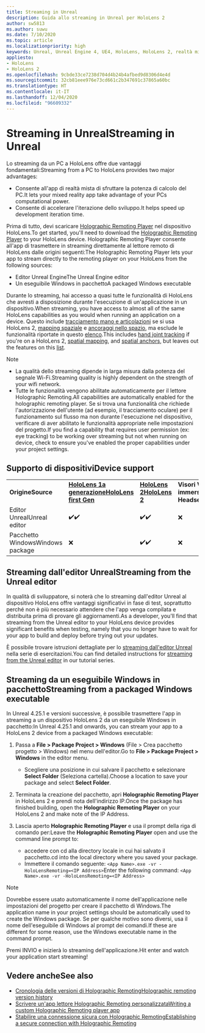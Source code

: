 ```yaml
---
title: Streaming in Unreal
description: Guida allo streaming in Unreal per HoloLens 2
author: sw5813
ms.author: suwu
ms.date: 7/10/2020
ms.topic: article
ms.localizationpriority: high
keywords: Unreal, Unreal Engine 4, UE4, HoloLens, HoloLens 2, realtà mista, streaming, PC, app holographic remoting, holographic remoting player, documentazione, visore VR realtà mista, visore VR di windows mixed reality, visore per realtà virtuale
appliesto:
- HoloLens
- HoloLens 2
ms.openlocfilehash: 9cbde33ce7238d704d4b24b4afbed9d8306d4e4d
ms.sourcegitcommit: 32cb81eee976e73cd661c2b347691c37865a60bc
ms.translationtype: HT
ms.contentlocale: it-IT
ms.lasthandoff: 12/04/2020
ms.locfileid: "96609332"
---
```

# <a name="streaming-in-unreal"></a><span data-ttu-id="2afbc-104">Streaming in Unreal</span><span class="sxs-lookup"><span data-stu-id="2afbc-104">Streaming in Unreal</span></span>

<span data-ttu-id="2afbc-105">Lo streaming da un PC a HoloLens offre due vantaggi fondamentali:</span><span class="sxs-lookup"><span data-stu-id="2afbc-105">Streaming from a PC to HoloLens provides two major advantages:</span></span> 
* <span data-ttu-id="2afbc-106">Consente all'app di realtà mista di sfruttare la potenza di calcolo del PC.</span><span class="sxs-lookup"><span data-stu-id="2afbc-106">It lets your mixed reality app take advantage of your PCs computational power.</span></span> 
* <span data-ttu-id="2afbc-107">Consente di accelerare l'iterazione dello sviluppo.</span><span class="sxs-lookup"><span data-stu-id="2afbc-107">It helps speed up development iteration time.</span></span> 

<span data-ttu-id="2afbc-108">Prima di tutto, devi scaricare [Holographic Remoting Player](../platform-capabilities-and-apis/holographic-remoting-player.md) nel dispositivo HoloLens.</span><span class="sxs-lookup"><span data-stu-id="2afbc-108">To get started, you'll need to download the [Holographic Remoting Player](../platform-capabilities-and-apis/holographic-remoting-player.md) to your HoloLens device.</span></span> <span data-ttu-id="2afbc-109">Holographic Remoting Player consente all'app di trasmettere in streaming direttamente al lettore remoto di HoloLens dalle origini seguenti:</span><span class="sxs-lookup"><span data-stu-id="2afbc-109">The Holographic Remoting Player lets your app to stream  directly to the remoting player on your HoloLens from the following sources:</span></span>

* <span data-ttu-id="2afbc-110">Editor Unreal Engine</span><span class="sxs-lookup"><span data-stu-id="2afbc-110">The Unreal Engine editor</span></span>
* <span data-ttu-id="2afbc-111">Un eseguibile Windows in pacchetto</span><span class="sxs-lookup"><span data-stu-id="2afbc-111">A packaged Windows executable</span></span> 

<span data-ttu-id="2afbc-112">Durante lo streaming, hai accesso a quasi tutte le funzionalità di HoloLens che avresti a disposizione durante l'esecuzione di un'applicazione in un dispositivo.</span><span class="sxs-lookup"><span data-stu-id="2afbc-112">When streaming, you have access to almost all of the same HoloLens capabilities as you would when running an application on a device.</span></span> <span data-ttu-id="2afbc-113">Questo include [tracciamento mano e articolazioni](unreal-hand-tracking.md) se si usa HoloLens 2, [mapping spaziale](unreal-spatial-mapping.md) e [ancoraggi nello spazio](unreal-spatial-anchors.md), ma esclude le funzionalità riportate in questo [elenco](../platform-capabilities-and-apis/holographic-remoting-troubleshooting.md).</span><span class="sxs-lookup"><span data-stu-id="2afbc-113">This includes [hand joint tracking](unreal-hand-tracking.md) if you're on a HoloLens 2, [spatial mapping](unreal-spatial-mapping.md), and [spatial anchors](unreal-spatial-anchors.md), but leaves out the features on this [list](../platform-capabilities-and-apis/holographic-remoting-troubleshooting.md).</span></span> 

> [!NOTE]
> * <span data-ttu-id="2afbc-114">La qualità dello streaming dipende in larga misura dalla potenza del segnale Wi-Fi.</span><span class="sxs-lookup"><span data-stu-id="2afbc-114">Streaming quality is highly dependent on the strength of your wifi network.</span></span>
> * <span data-ttu-id="2afbc-115">Tutte le funzionalità vengono abilitate automaticamente per il lettore Holographic Remoting.</span><span class="sxs-lookup"><span data-stu-id="2afbc-115">All capabilities are automatically enabled for the holographic remoting player.</span></span> <span data-ttu-id="2afbc-116">Se si trova una funzionalità che richiede l'autorizzazione dell'utente (ad esempio, il tracciamento oculare) per il funzionamento sul flusso ma non durante l'esecuzione nel dispositivo, verificare di aver abilitato le funzionalità appropriate nelle impostazioni del progetto.</span><span class="sxs-lookup"><span data-stu-id="2afbc-116">If you find a capability that requires user permission (ex: eye tracking) to be working over streaming but not when running on device, check to ensure you've enabled the proper capabilities under your project settings.</span></span>

## <a name="device-support"></a><span data-ttu-id="2afbc-117">Supporto di dispositivi</span><span class="sxs-lookup"><span data-stu-id="2afbc-117">Device support</span></span>

<table>
    <colgroup>
    <col width="33%" />
    <col width="33%" />
    <col width="33%" />
    </colgroup>
    <tr>
        <td><span data-ttu-id="2afbc-118"><strong>Origine</strong></span><span class="sxs-lookup"><span data-stu-id="2afbc-118"><strong>Source</strong></span></span></td>
        <td><span data-ttu-id="2afbc-119"><a href="https://docs.microsoft.com/hololens/hololens1-hardware"><strong>HoloLens 1a generazione</strong></a></span><span class="sxs-lookup"><span data-stu-id="2afbc-119"><a href="https://docs.microsoft.com/hololens/hololens1-hardware"><strong>HoloLens first Gen</strong></a></span></span></td>
        <td><span data-ttu-id="2afbc-120"><a href="https://www.microsoft.com/hololens/hardware"><strong>HoloLens 2</strong></a></span><span class="sxs-lookup"><span data-stu-id="2afbc-120"><a href="https://www.microsoft.com/hololens/hardware"><strong>HoloLens 2</strong></a></span></span></td>
        <td><span data-ttu-id="2afbc-121"><strong>Visori VR immersive</strong></span><span class="sxs-lookup"><span data-stu-id="2afbc-121"><strong>Immersive Headsets</strong></span></span></td>
    </tr>
     <tr>
        <td><span data-ttu-id="2afbc-122">Editor Unreal</span><span class="sxs-lookup"><span data-stu-id="2afbc-122">Unreal editor</span></span></td>
        <td><span data-ttu-id="2afbc-123">✔️</span><span class="sxs-lookup"><span data-stu-id="2afbc-123">✔️</span></span></td>
        <td><span data-ttu-id="2afbc-124">✔️</span><span class="sxs-lookup"><span data-stu-id="2afbc-124">✔️</span></span></td>
        <td>❌</td>
    </tr>
    <tr>
        <td><span data-ttu-id="2afbc-125">Pacchetto Windows</span><span class="sxs-lookup"><span data-stu-id="2afbc-125">Windows package</span></span></td>
        <td>❌</td>
        <td><span data-ttu-id="2afbc-126">✔️</span><span class="sxs-lookup"><span data-stu-id="2afbc-126">✔️</span></span></td>
        <td>❌</td>
    </tr>

</table>

## <a name="streaming-from-the-unreal-editor"></a><span data-ttu-id="2afbc-127">Streaming dall'editor Unreal</span><span class="sxs-lookup"><span data-stu-id="2afbc-127">Streaming from the Unreal editor</span></span>

<span data-ttu-id="2afbc-128">In qualità di sviluppatore, si noterà che lo streaming dall'editor Unreal al dispositivo HoloLens offre vantaggi significativi in fase di test, soprattutto perché non è più necessario attendere che l'app venga compilata e distribuita prima di provare gli aggiornamenti.</span><span class="sxs-lookup"><span data-stu-id="2afbc-128">As a developer, you'll find that streaming from the Unreal editor to your HoloLens device provides significant benefits when testing, namely that you no longer have to wait for your app to build and deploy before trying out your updates.</span></span>

<span data-ttu-id="2afbc-129">È possibile trovare istruzioni dettagliate per lo [streaming dall'editor Unreal](tutorials/unreal-uxt-ch6.md#device-only-streaming) nella serie di esercitazioni.</span><span class="sxs-lookup"><span data-stu-id="2afbc-129">You can find detailed instructions for [streaming from the Unreal editor](tutorials/unreal-uxt-ch6.md#device-only-streaming) in our tutorial series.</span></span>

## <a name="streaming-from-a-packaged-windows-executable"></a><span data-ttu-id="2afbc-130">Streaming da un eseguibile Windows in pacchetto</span><span class="sxs-lookup"><span data-stu-id="2afbc-130">Streaming from a packaged Windows executable</span></span>

<span data-ttu-id="2afbc-131">In Unreal 4.25.1 e versioni successive, è possibile trasmettere l'app in streaming a un dispositivo HoloLens 2 da un eseguibile Windows in pacchetto:</span><span class="sxs-lookup"><span data-stu-id="2afbc-131">In Unreal 4.25.1 and onwards, you can stream your app to a HoloLens 2 device from a packaged Windows executable:</span></span> 

1. <span data-ttu-id="2afbc-132">Passa a **File > Package Project > Windows** (File > Crea pacchetto progetto > Windows) nel menu dell'editor.</span><span class="sxs-lookup"><span data-stu-id="2afbc-132">Go to **File > Package Project > Windows** in the editor menu.</span></span> 
    * <span data-ttu-id="2afbc-133">Scegliere una posizione in cui salvare il pacchetto e selezionare **Select Folder** (Seleziona cartella).</span><span class="sxs-lookup"><span data-stu-id="2afbc-133">Choose a location to save your package and select **Select Folder**.</span></span>

2. <span data-ttu-id="2afbc-134">Terminata la creazione del pacchetto, apri **Holographic Remoting Player** in HoloLens 2 e prendi nota dell'indirizzo IP.</span><span class="sxs-lookup"><span data-stu-id="2afbc-134">Once the package has finished building, open the **Holographic Remoting Player** on your HoloLens 2 and make note of the IP Address.</span></span> 
3. <span data-ttu-id="2afbc-135">Lascia aperto **Holographic Remoting Player** e usa il prompt della riga di comando per:</span><span class="sxs-lookup"><span data-stu-id="2afbc-135">Leave the **Holographic Remoting Player** open and use the command line prompt to:</span></span> 
    * <span data-ttu-id="2afbc-136">accedere con cd alla directory locale in cui hai salvato il pacchetto.</span><span class="sxs-lookup"><span data-stu-id="2afbc-136">cd into the local directory where you saved your package.</span></span>
    * <span data-ttu-id="2afbc-137">Immettere il comando seguente: ```<App Name>.exe -vr -HoloLensRemoting=<IP Address>```</span><span class="sxs-lookup"><span data-stu-id="2afbc-137">Enter the following command: ```<App Name>.exe -vr -HoloLensRemoting=<IP Address>```</span></span>

> [!NOTE]
> <span data-ttu-id="2afbc-138">Dovrebbe essere usato automaticamente il nome dell'applicazione nelle impostazioni del progetto per creare il pacchetto di Windows.</span><span class="sxs-lookup"><span data-stu-id="2afbc-138">The application name in your project settings should be automatically used to create the Windows package.</span></span> <span data-ttu-id="2afbc-139">Se per qualche motivo sono diversi, usa il nome dell'eseguibile di Windows al prompt dei comandi.</span><span class="sxs-lookup"><span data-stu-id="2afbc-139">If these are different for some reason, use the Windows executable name in the command prompt.</span></span>

<span data-ttu-id="2afbc-140">Premi INVIO e inizierà lo streaming dell'applicazione.</span><span class="sxs-lookup"><span data-stu-id="2afbc-140">Hit enter and watch your application start streaming!</span></span>

## <a name="see-also"></a><span data-ttu-id="2afbc-141">Vedere anche</span><span class="sxs-lookup"><span data-stu-id="2afbc-141">See also</span></span>

* [<span data-ttu-id="2afbc-142">Cronologia delle versioni di Holographic Remoting</span><span class="sxs-lookup"><span data-stu-id="2afbc-142">Holographic remoting version history</span></span>](../platform-capabilities-and-apis/holographic-remoting-version-history.md)
* [<span data-ttu-id="2afbc-143">Scrivere un'app lettore Holographic Remoting personalizzata</span><span class="sxs-lookup"><span data-stu-id="2afbc-143">Writing a custom Holographic Remoting player app</span></span>](../platform-capabilities-and-apis/holographic-remoting-create-player.md)
* [<span data-ttu-id="2afbc-144">Stabilire una connessione sicura con Holographic Remoting</span><span class="sxs-lookup"><span data-stu-id="2afbc-144">Establishing a secure connection with Holographic Remoting</span></span>](../platform-capabilities-and-apis/holographic-remoting-secure-connection.md)
